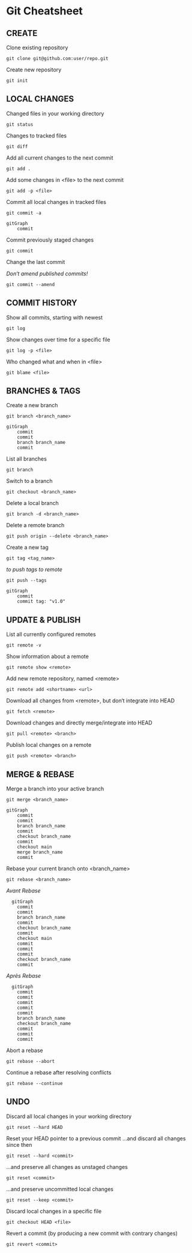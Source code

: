 # Git Cheatsheet

## CREATE

Clone existing repository

```shell
git clone git@github.com:user/repo.git
```

Create new repository

```shell
git init
```

## LOCAL CHANGES

Changed files in your working directory

```shell
git status
```

Changes to tracked files

```shell
git diff
```

Add all current changes to the next commit

```shell
git add .
```

Add some changes in \<file> to the next commit

```shell
git add -p <file>
```

Commit all local changes in tracked files

```shell
git commit -a
```

```mermaid
gitGraph
    commit
```

Commit previously staged changes

```shell
git commit
```

Change the last commit

*Don‘t amend published commits!*

```shell
git commit --amend
```

## COMMIT HISTORY

Show all commits, starting with newest

```shell
git log
```

Show changes over time for a specific file

```shell
git log -p <file>
```

Who changed what and when in \<file>

```shell
git blame <file>
```

## BRANCHES & TAGS

Create a new branch

```shell
git branch <branch_name>
```

```mermaid
gitGraph
    commit
    commit
    branch branch_name
    commit
```

List all branches

```shell
git branch
```

Switch to a branch

```shell
git checkout <branch_name>
```

Delete a local branch

```shell
git branch -d <branch_name>
```

Delete a remote branch

```shell
git push origin --delete <branch_name>
```

Create a new tag

```shell
git tag <tag_name>
```
*to push tags to remote*

```shell
git push --tags
```

```mermaid
gitGraph
    commit
    commit tag: "v1.0"
```

## UPDATE & PUBLISH

List all currently configured remotes

```shell
git remote -v
```

Show information about a remote

```shell
git remote show <remote>
```

Add new remote repository, named \<remote>

```shell
git remote add <shortname> <url>
```

Download all changes from \<remote>, but don‘t integrate into HEAD

```shell
git fetch <remote>
```

Download changes and directly merge/integrate into HEAD

```shell
git pull <remote> <branch>
```

Publish local changes on a remote

```shell
git push <remote> <branch>
```
## MERGE & REBASE

Merge a branch into your active branch

```shell
git merge <branch_name>
```

```mermaid
gitGraph
    commit
    commit
    branch branch_name
    commit
    checkout branch_name
    commit
    checkout main
    merge branch_name
    commit
```

Rebase your current branch onto \<branch_name>

```shell
git rebase <branch_name>
```
*Avant Rebase*  
```mermaid
  gitGraph
    commit
    commit
    branch branch_name
    commit
    checkout branch_name
    commit
    checkout main
    commit
    commit
    commit
    checkout branch_name
    commit
```
*Après Rebase*  
```mermaid
  gitGraph
    commit
    commit
    commit
    commit
    commit
    branch branch_name
    checkout branch_name
    commit
    commit
    commit
```

Abort a rebase

```shell
git rebase --abort
```

Continue a rebase after resolving conflicts

```shell
git rebase --continue
```

## UNDO

Discard all local changes in your working directory

```shell
git reset --hard HEAD
```

Reset your HEAD pointer to a previous commit ...and discard all changes since then

```shell
git reset --hard <commit>
```

...and preserve all changes as unstaged changes

```shell
git reset <commit>
```

...and preserve uncommitted local changes

```shell
git reset --keep <commit>
```

Discard local changes in a specific file

```shell
git checkout HEAD <file>
```

Revert a commit (by producing a new commit with contrary changes)

```shell
git revert <commit>
```